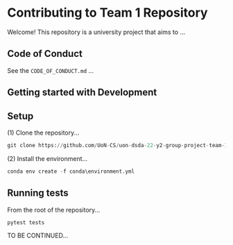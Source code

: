 # Contributing to Team 1 Repository

Welcome! This repository is a university project that aims to ...

## Code of Conduct

See the `CODE_OF_CONDUCT.md` ...

## Getting started with Development

## Setup

(1) Clone the repository...

```python
git clone https://github.com/UoN-CS/uon-dsda-22-y2-group-project-team-1.git
```

(2) Install the environment...

```python
conda env create -f conda\environment.yml
```

## Running tests

From the root of the repository...

```python
pytest tests
```


TO BE CONTINUED...